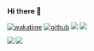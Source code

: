 ### Hi there 👋
[![wakatime](https://wakatime.com/badge/user/94526ad4-bdb4-4f3f-bb08-fddcb1349fa2.svg)](https://wakatime.com/@94526ad4-bdb4-4f3f-bb08-fddcb1349fa2)
[![github](https://img.shields.io/github/followers/FreemanKevin?logo=github&style=plastic)](https://github.com/FreemanKevin?tab=followers)
![](https://img.shields.io/badge/release-v1.0.0--beta-blue)
![](https://img.shields.io/badge/cool-yes-magenta)

<a href="https://github.com/freemankevin">
  <img align="left" src="https://github-readme-stats.vercel.app/api?username=freemankevin&bg_color=30,e96443,904e95&text_color=fff&icon_color=fff&title_color=fff&line_height=26&hide_border=true&show_icons=true" />
</a>
<a href="https://github.com/freemankevin">
  <img align="left" src="https://github-readme-stats.vercel.app/api/top-langs/?username=freemankevin&layout=compact&bg_color=30,e96443,904e95&text_color=fff&icon_color=fff&title_color=fff&hide_border=true&langs_count=4" />
</a>

<!-- <picture>
  <source media="(prefers-color-scheme: dark)" srcset="https://raw.githubusercontent.com/FreemanKevin/FreemanKevin/output/github-contribution-grid-snake-dark.svg" />
  <source media="(prefers-color-scheme: light)" srcset="https://raw.githubusercontent.com/FreemanKevin/FreemanKevin/output/github-contribution-grid-snake.svg" />
  <img alt="GitHub Contribution Snake" src="https://raw.githubusercontent.com/FreemanKevin/FreemanKevin/output/github-contribution-grid-snake.svg" />
</picture> -->
